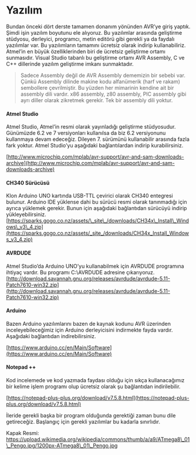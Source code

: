 # Yazılım

Bundan önceki dört derste tamamen donanım yönünden AVR’ye giriş yaptık. Şimdi işin yazılım boyutunu ele alıyoruz. Bu yazılımlar arasında geliştirme stüdyosu, derleyici, programcı, metin editörü gibi gerekli ya da faydalı yazılımlar var. Bu yazılımların tamamını ücretsiz olarak indirip kullanabiliriz. Atmel’in en büyük özelliklerinden biri de ücretsiz geliştirme ortamı sunmasıdır. Visual Studio tabanlı bu geliştirme ortamı AVR Assembly, C ve C++ dillerinde yazılım geliştirme imkanı sunmaktadır.

> Sadece Assembly değil de AVR Assembly dememizin bir sebebi var. Çünkü Assembly dilinde makine kodu alfanümerik \(harf  ve rakam\) sembollere çevrilmiştir. Bu yüzden her mimarinin kendine ait bir assembly dili vardır. x86 assembly, z80 assembly, PIC assembly gibi ayrı diller olarak zikretmek gerekir. Tek bir assembly dili yoktur.

#### Atmel Studio

Atmel Studio, Atmel’in resmi olarak yayınladığı geliştirme stüdyosudur. Günümüzde 6.2 ve 7 versiyonları kullanılsa da biz 6.2 versiyonunu kullanmaya devam edeceğiz. Dileyen 7. sürümünü kullanabilir arasında fazla fark yoktur.  Atmel Studio’yu aşağıdaki bağlantılardan indirip kurabilirsiniz.

[http://www.microchip.com/mplab/avr-support/avr-and-sam-downloads-archive](http://www.microchip.com/mplab/avr-support/avr-and-sam-downloads-archive)

#### CH340 Sürücüsü

Klon Arduino UNO kartında USB-TTL çevirici olarak CH340 entegresi bulunur. Arduino IDE yüklense dahi bu sürücü resmi olarak tanınmadığı için ayrıca yüklemek gerekir. Bunun için aşağıdaki bağlantıdan sürücüyü indirip yükleyebilirsiniz.  
[https://sparks.gogo.co.nz/assets/\_site\_/downloads/CH34x\_Install\_Windows\_v3\_4.zip](https://sparks.gogo.co.nz/assets/_site_/downloads/CH34x_Install_Windows_v3_4.zip)

#### AVRDUDE

Atmel Studio’da Arduino UNO’yu kullanabilmek için AVRDUDE programına ihtiyaç vardır. Bu programı  C:\AVRDUDE adresine çıkarıyoruz.  
[http://download.savannah.gnu.org/releases/avrdude/avrdude-5.11-Patch7610-win32.zip](http://download.savannah.gnu.org/releases/avrdude/avrdude-5.11-Patch7610-win32.zip)

#### Arduino

Bazen Arduino yazılımlarını bazen de kaynak kodunu AVR üzerinden inceleyebileceğimiz için Arduino derleyicisini indirmekte fayda vardır.  Aşağıdaki bağlantıdan indirebilirsiniz.

[https://www.arduino.cc/en/Main/Software](https://www.arduino.cc/en/Main/Software)

#### Notepad ++

Kod incelemede ve kod yazmada faydası olduğu için sıkça kullanacağımız bir kelime işlem programı olup ücretsiz olarak şu bağlantıdan indirilebilir.

[https://notepad-plus-plus.org/download/v7.5.8.html](https://notepad-plus-plus.org/download/v7.5.8.html)

İleride gerekli başka bir program olduğunda gerektiği zaman bunu dile getireceğiz. Başlangıç için gerekli yazılımlar bu kadarla sınırlıdır.

Kapak Resmi: https://upload.wikimedia.org/wikipedia/commons/thumb/a/a9/ATmega8\_01\_Pengo.jpg/1200px-ATmega8\_01\_Pengo.jpg

